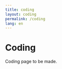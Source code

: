 ```yaml
---
title: coding
layout: coding
permalink: /coding
lang: en
---
```


# Coding

Coding page to be made.
